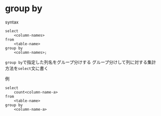 # group by

syntax

```mysql
select
    <column-names>
from
    <table-name>
group by
    <column-names>;
```

`group by`で指定した列名をグループ分けする
グループ分けして列に対する集計方法を`select`文に書く

例

```
select
    count<column-name-a>
from
    <table-name>
group by
    <column-name-a>
```

